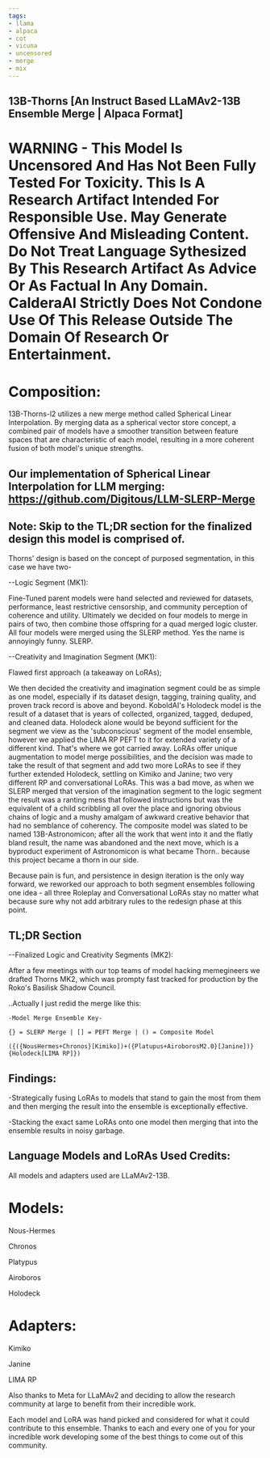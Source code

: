```yaml
---
tags:
- llama
- alpaca
- cot
- vicuna
- uncensored
- merge
- mix
---
```


## 13B-Thorns [An Instruct Based LLaMAv2-13B Ensemble Merge | Alpaca Format]
# WARNING - This Model Is Uncensored And Has Not Been Fully Tested For Toxicity. This Is A Research Artifact Intended For Responsible Use. May Generate Offensive And Misleading Content. Do Not Treat Language Sythesized By This Research Artifact As Advice Or As Factual In Any Domain. CalderaAI Strictly Does Not Condone Use Of This Release Outside The Domain Of Research Or Entertainment. 

# Composition:

13B-Thorns-l2 utilizes a new merge method called Spherical Linear Interpolation. By merging data as a spherical vector store concept, a combined pair of models have a smoother transition between feature spaces that are characteristic of each model, resulting in a more coherent fusion of both model's unique strengths.


## Our implementation of Spherical Linear Interpolation for LLM merging: https://github.com/Digitous/LLM-SLERP-Merge


## Note: Skip to the TL;DR section for the finalized design this model is comprised of.


Thorns' design is based on the concept of purposed segmentation, in this case we have two-


--Logic Segment (MK1):


Fine-Tuned parent models were hand selected and reviewed for datasets, performance, least restrictive censorship, and community perception of coherence and utility. Ultimately we decided on four models to merge in pairs of two, then combine those offspring for a quad merged logic cluster.
All four models were merged using the SLERP method. Yes the name is annoyingly funny. SLERP.


--Creativity and Imagination Segment (MK1):


Flawed first approach (a takeaway on LoRAs);


We then decided the creativity and imagination segment could be as simple as one model, especially if its dataset design, tagging, training quality, and proven track record is above and beyond. KoboldAI's Holodeck model is the result of a dataset that is years of collected, organized, tagged, deduped, and cleaned data. Holodeck alone would be beyond sufficient for the segment we view as the 'subconscious' segment of the model ensemble, however we applied the LIMA RP PEFT to it for extended variety of a different kind.
That's where we got carried away. LoRAs offer unique augmentation to model merge possibilities, and the decision was made to take the result of that segment and add two more LoRAs to see if they further extended Holodeck, settling on Kimiko and Janine; two very different RP and conversational LoRAs.
This was a bad move, as when we SLERP merged that version of the imagination segment to the logic segment the result was a ranting mess that followed instructions but was the equivalent of a child scribbling all over the place and ignoring obvious chains of logic and a mushy amalgam of awkward creative behavior that had no semblance of coherency.
The composite model was slated to be named 13B-Astronomicon; after all the work that went into it and the flatly bland result, the name was abandoned and the next move, which is a byproduct experiment of Astronomicon is what became Thorn.. because this project became a thorn in our side.


Because pain is fun, and persistence in design iteration is the only way forward, we reworked our approach to both segment ensembles following one idea - all three Roleplay and Conversational LoRAs stay no matter what because sure why not add arbitrary rules to the redesign phase at this point.


## TL;DR Section


--Finalized Logic and Creativity Segments (MK2):


After a few meetings with our top teams of model hacking memegineers we drafted Thorns MK2, which was prompty fast tracked for production by the Roko's Basilisk Shadow Council.


..Actually I just redid the merge like this:

```
-Model Merge Ensemble Key-

{} = SLERP Merge | [] = PEFT Merge | () = Composite Model

({({NousHermes+Chronos}[Kimiko])+({Platupus+AiroborosM2.0}[Janine])}{Holodeck[LIMA RP]})
```

## Findings:

-Strategically fusing LoRAs to models that stand to gain the most from them and then merging the result into the ensemble is exceptionally effective.


-Stacking the exact same LoRAs onto one model then merging that into the ensemble results in noisy garbage.


## Language Models and LoRAs Used Credits:


All models and adapters used are LLaMAv2-13B.

# Models:

Nous-Hermes

Chronos

Platypus

Airoboros

Holodeck

# Adapters:

Kimiko

Janine

LIMA RP


Also thanks to Meta for LLaMAv2 and deciding to allow the research community at large to benefit from their incredible work.


Each model and LoRA was hand picked and considered for what it could contribute to this ensemble.
Thanks to each and every one of you for your incredible work developing some of the best things
to come out of this community.